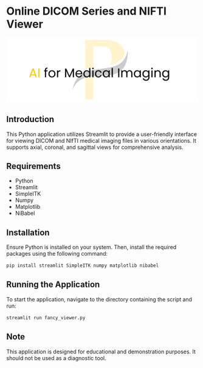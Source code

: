 # Online DICOM Series and NIFTI Viewer

![Alt text](./assets/pycad.png)

## Introduction
This Python application utilizes Streamlit to provide a user-friendly interface for viewing DICOM and NIfTI medical imaging files in various orientations. It supports axial, coronal, and sagittal views for comprehensive analysis.

## Requirements
- Python
- Streamlit
- SimpleITK
- Numpy
- Matplotlib
- NiBabel

## Installation
Ensure Python is installed on your system. Then, install the required packages using the following command:

```bash
pip install streamlit SimpleITK numpy matplotlib nibabel
```

## Running the Application
To start the application, navigate to the directory containing the script and run:

```bash
streamlit run fancy_viewer.py
```

## Note
This application is designed for educational and demonstration purposes. It should not be used as a diagnostic tool.